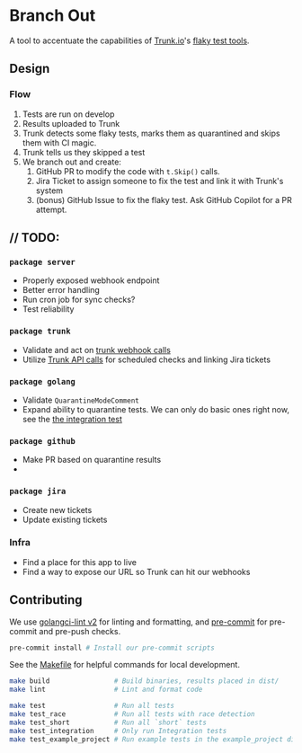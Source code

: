 # Branch Out

A tool to accentuate the capabilities of [Trunk.io](https://trunk.io/)'s [flaky test tools](https://docs.trunk.io/flaky-tests/overview).

## Design

### Flow

1. Tests are run on develop
2. Results uploaded to Trunk
3. Trunk detects some flaky tests, marks them as quarantined and skips them with CI magic.
4. Trunk tells us they skipped a test
5. We branch out and create:
   1. GitHub PR to modify the code with `t.Skip()` calls.
   2. Jira Ticket to assign someone to fix the test and link it with Trunk's system
   3. (bonus) GitHub Issue to fix the flaky test. Ask GitHub Copilot for a PR attempt.

## // TODO:

### `package server`

* Properly exposed webhook endpoint
* Better error handling
* Run cron job for sync checks?
* Test reliability

### `package trunk`

* Validate and act on [trunk webhook calls](https://docs.trunk.io/flaky-tests/webhooks)
* Utilize [Trunk API calls](https://docs.trunk.io/references/apis#authentication) for scheduled checks and linking Jira tickets

### `package golang`

* Validate `QuarantineModeComment`
* Expand ability to quarantine tests. We can only do basic ones right now, see the [the integration test](./golang/quarantine_integration_test.go)

### `package github`

* Make PR based on quarantine results
*

### `package jira`

* Create new tickets
* Update existing tickets

### Infra

* Find a place for this app to live
* Find a way to expose our URL so Trunk can hit our webhooks

## Contributing

We use [golangci-lint v2](https://golangci-lint.run/) for linting and formatting, and [pre-commit](https://pre-commit.com/) for pre-commit and pre-push checks.

```sh
pre-commit install # Install our pre-commit scripts
```

See the [Makefile](./Makefile) for helpful commands for local development.

```sh
make build                # Build binaries, results placed in dist/
make lint                 # Lint and format code

make test                 # Run all tests
make test_race            # Run all tests with race detection
make test_short           # Run all `short` tests
make test_integration     # Only run Integration tests
make test_example_project # Run example tests in the example_project directory

```

